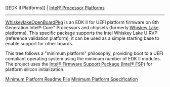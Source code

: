 [[EDK II Platforms]] | [Intel® Processor Platforms](https://github.com/tianocore/tianocore.github.io/wiki/EDK-II-Platforms#intel-processor-platforms)

***

[WhiskeylakeOpenBoardPkg](https://github.com/tianocore/edk2-platforms/tree/master/Platform/Intel/WhiskeylakeOpenBoardPkg) is an EDK II for UEFI platform firmware on 8th Generation Intel® Core™ Processors and chipsets (formerly [Whiskey Lake](https://ark.intel.com/content/www/us/en/ark/products/codename/135883/whiskey-lake.html) platforms). This specific package supports the Intel Whiskey Lake U RVP (reference validation platform), it can be used as a simple starting base to enable support for other boards.

This tree follows a "minimum platform" philosophy, providing boot to a UEFI compliant operating system using the minimum number of EDK II modules. The project uses the [Intel® Firmware Support Package (Intel® FSP)](https://github.com/IntelFsp/FSP/tree/master/CoffeeLakeFspBinPkg) for platform silicon initialization.

[Minimum Platform Readme File](https://github.com/tianocore/edk2-platforms/blob/master/Platform/Intel/Readme.md)
[Minimum Platform Specification](https://tianocore-docs.github.io/edk2-MinimumPlatformSpecification/draft/)
